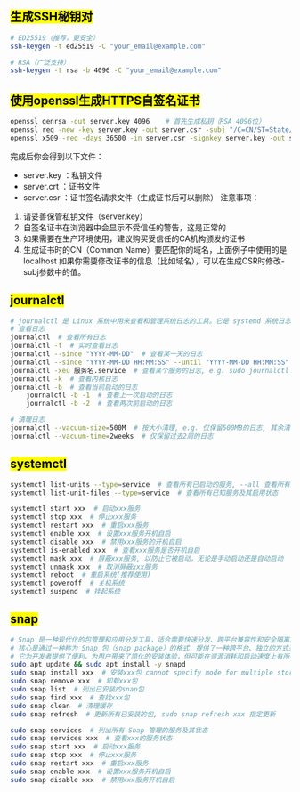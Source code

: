 ## <mark>生成SSH秘钥对</mark>
```bash
# ED25519（推荐，更安全）
ssh-keygen -t ed25519 -C "your_email@example.com"

# RSA（广泛支持）
ssh-keygen -t rsa -b 4096 -C "your_email@example.com"
```

## <mark>使用openssl生成HTTPS自签名证书</mark>
```bash
openssl genrsa -out server.key 4096    # 首先生成私钥（RSA 4096位）
openssl req -new -key server.key -out server.csr -subj "/C=CN/ST=State/L=City/O=Organization/OU=Unit/CN=localhost"   # 生成证书签名请求（CSR）
openssl x509 -req -days 36500 -in server.csr -signkey server.key -out server.crt   # 生成一个长期有效的自签名证书（这里设置有效期为36500天，约100年）
```
完成后你会得到以下文件：

- server.key ：私钥文件
- server.crt ：证书文件
- server.csr ：证书签名请求文件（生成证书后可以删除）
注意事项：

1. 请妥善保管私钥文件（server.key）
2. 自签名证书在浏览器中会显示不受信任的警告，这是正常的
3. 如果需要在生产环境使用，建议购买受信任的CA机构颁发的证书
4. 生成证书时的CN（Common Name）要匹配你的域名，上面例子中使用的是localhost
如果你需要修改证书的信息（比如域名），可以在生成CSR时修改-subj参数中的值。


## <mark>journalctl</mark>
```bash
# journalctl 是 Linux 系统中用来查看和管理系统日志的工具。它是 systemd 系统日志管理器的一部分，用于访问由 journald 守护进程记录的日志信息
# 查看日志
journalctl  # 查看所有日志
journalctl -f  # 实时查看日志
journalctl --since "YYYY-MM-DD"  # 查看某一天的日志
journalctl --since "YYYY-MM-DD HH:MM:SS" --until "YYYY-MM-DD HH:MM:SS"  # 查看特定时间段的日志
journalctl -xeu 服务名.service  # 查看某个服务的日志, e.g. sudo journalctl -u snap.kubelet.daemon -n 50  
journalctl -k  # 查看内核日志
journalctl -b  # 查看当前启动的日志
    journalctl -b -1  # 查看上一次启动的日志
    journalctl -b -2  # 查看两次前启动的日志

# 清理日志
journalctl --vacuum-size=500M  # 按大小清理, e.g. 仅保留500MB的日志, 其余清除
journalctl --vacuum-time=2weeks  # 仅保留过去2周的日志
```

## <mark>systemctl</mark>
```bash
systemctl list-units --type=service  # 查看所有已启动的服务, --all 查看所有服务
systemctl list-unit-files --type=service  # 查看所有已知服务及其启用状态

systemctl start xxx  # 启动xxx服务
systemctl stop xxx  # 停止xxx服务
systemctl restart xxx  # 重启xxx服务
systemctl enable xxx  # 设置xxx服务开机自启
systemctl disable xxx  # 禁用xxx服务的开机自启
systemctl is-enabled xxx  # 查看xxx服务是否开机自启
systemctl mask xxx  # 屏蔽xxx服务, 以防止它被启动，无论是手动启动还是自动启动
systemctl unmask xxx  # 取消屏蔽xxx服务
systemctl reboot  # 重启系统(推荐使用)
systemctl poweroff  # 关机系统
systemctl suspend  # 挂起系统
```

## <mark>snap</mark>
```bash
# Snap 是一种现代化的包管理和应用分发工具，适合需要快速分发、跨平台兼容性和安全隔离的场景。
# 核心是通过一种称为 Snap 包（snap package）的格式，提供了一种跨平台、独立的方式来分发和管理软件
# 它为开发者提供了便利，为用户带来了简化的安装体验，但可能在资源消耗和启动速度上有所折衷。
sudo apt update && sudo apt install -y snapd
sudo snap install xxx  # 安装xxx包 cannot specify mode for multiple store snaps (only for one store snap or several local ones)
sudo snap remove xxx  # 卸载xxx包
sudo snap list  # 列出已安装的snap包
sudo snap find xxx  # 查找xxx包
sudo snap clean  # 清理缓存
sudo snap refresh  # 更新所有已安装的包, sudo snap refresh xxx 指定更新

sudo snap services  # 列出所有 Snap 管理的服务及其状态
sudo snap services xxx  # 查看xxx的服务状态
sudo snap start xxx  # 启动xxx服务
sudo snap stop xxx  # 停止xxx服务
sudo snap restart xxx  # 重启xxx服务
sudo snap enable xxx  # 设置xxx服务开机自启
sudo snap disable xxx  # 禁用xxx服务开机自启
```

